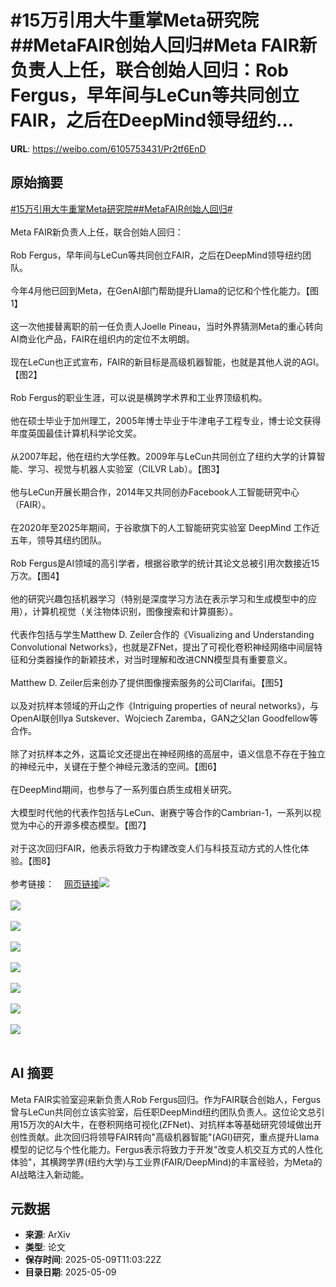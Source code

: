 # #15万引用大牛重掌Meta研究院##MetaFAIR创始人回归#Meta FAIR新负责人上任，联合创始人回归：Rob Fergus，早年间与LeCun等共同创立FAIR，之后在DeepMind领导纽约...

**URL**: https://weibo.com/6105753431/Pr2tf6EnD

## 原始摘要

<a href="https://m.weibo.cn/search?containerid=231522type%3D1%26t%3D10%26q%3D%2315%E4%B8%87%E5%BC%95%E7%94%A8%E5%A4%A7%E7%89%9B%E9%87%8D%E6%8E%8CMeta%E7%A0%94%E7%A9%B6%E9%99%A2%23&amp;extparam=%2315%E4%B8%87%E5%BC%95%E7%94%A8%E5%A4%A7%E7%89%9B%E9%87%8D%E6%8E%8CMeta%E7%A0%94%E7%A9%B6%E9%99%A2%23" data-hide=""><span class="surl-text">#15万引用大牛重掌Meta研究院#</span></a><a href="https://m.weibo.cn/search?containerid=231522type%3D1%26t%3D10%26q%3D%23MetaFAIR%E5%88%9B%E5%A7%8B%E4%BA%BA%E5%9B%9E%E5%BD%92%23&amp;extparam=%23MetaFAIR%E5%88%9B%E5%A7%8B%E4%BA%BA%E5%9B%9E%E5%BD%92%23" data-hide=""><span class="surl-text">#MetaFAIR创始人回归#</span></a><br><br>Meta FAIR新负责人上任，联合创始人回归：<br><br>Rob Fergus，早年间与LeCun等共同创立FAIR，之后在DeepMind领导纽约团队。<br><br>今年4月他已回到Meta，在GenAI部门帮助提升Llama的记忆和个性化能力。【图1】<br><br>这一次他接替离职的前一任负责人Joelle Pineau，当时外界猜测Meta的重心转向AI商业化产品，FAIR在组织内的定位不太明朗。<br><br>现在LeCun也正式宣布，FAIR的新目标是高级机器智能，也就是其他人说的AGI。【图2】<br><br>Rob Fergus的职业生涯，可以说是横跨学术界和工业界顶级机构。<br><br>他在硕士毕业于加州理工，2005年博士毕业于牛津电子工程专业，博士论文获得年度英国最佳计算机科学论文奖。<br><br>从2007年起，他在纽约大学任教。2009年与LeCun共同创立了纽约大学的计算智能、学习、视觉与机器人实验室（CILVR Lab）。【图3】<br><br>他与LeCun开展长期合作，2014年又共同创办Facebook人工智能研究中心（FAIR）。<br><br>在2020年至2025年期间，于谷歌旗下的人工智能研究实验室 DeepMind 工作近五年，领导其纽约团队。<br><br>Rob Fergus是AI领域的高引学者，根据谷歌学的统计其论文总被引用次数接近15万次。【图4】<br><br>他的研究兴趣包括机器学习（特别是深度学习方法在表示学习和生成模型中的应用），计算机视觉（关注物体识别，图像搜索和计算摄影）。<br><br>代表作包括与学生Matthew D. Zeiler合作的《Visualizing and Understanding Convolutional Networks》，也就是ZFNet，提出了可视化卷积神经网络中间层特征和分类器操作的新颖技术，对当时理解和改进CNN模型具有重要意义。<br><br>Matthew D. Zeiler后来创办了提供图像搜索服务的公司Clarifai。【图5】<br><br>以及对抗样本领域的开山之作《Intriguing properties of neural networks》，与OpenAI联创Ilya Sutskever、Wojciech Zaremba，GAN之父Ian Goodfellow等合作。<br><br>除了对抗样本之外，这篇论文还提出在神经网络的高层中，语义信息不存在于独立的神经元中，关键在于整个神经元激活的空间。【图6】<br><br>在DeepMind期间，也参与了一系列蛋白质生成相关研究。<br><br>大模型时代他的代表作包括与LeCun、谢赛宁等合作的Cambrian-1，一系列以视觉为中心的开源多模态模型。【图7】<br><br>对于这次回归FAIR，他表示将致力于构建改变人们与科技互动方式的人性化体验。【图8】<br><br>参考链接：<a href="https://weibo.cn/sinaurl?u=https%3A%2F%2Fwww.linkedin.com%2Fposts%2Frob-fergus-057808364_excited-to-share-the-news-that-im-taking-activity-7326262041453707483-f_O9%2F" data-hide=""><span class="url-icon"><img style="width: 1rem;height: 1rem" src="https://h5.sinaimg.cn/upload/2015/09/25/3/timeline_card_small_web_default.png" referrerpolicy="no-referrer"></span><span class="surl-text">网页链接</span></a><img style="" src="https://tvax2.sinaimg.cn/large/006Fd7o3gy1i19cxvmzn0j30zk0chdmt.jpg" referrerpolicy="no-referrer"><br><br><img style="" src="https://tvax1.sinaimg.cn/large/006Fd7o3gy1i19cxw3fmcj30zk0don2t.jpg" referrerpolicy="no-referrer"><br><br><img style="" src="https://tvax4.sinaimg.cn/large/006Fd7o3gy1i19cxvpjw6j30k00u618e.jpg" referrerpolicy="no-referrer"><br><br><img style="" src="https://tvax4.sinaimg.cn/large/006Fd7o3gy1i19cxwbeobj30zk0eejxi.jpg" referrerpolicy="no-referrer"><br><br><img style="" src="https://tvax2.sinaimg.cn/large/006Fd7o3gy1i19cxv9ejkj30zk0bstay.jpg" referrerpolicy="no-referrer"><br><br><img style="" src="https://tvax4.sinaimg.cn/large/006Fd7o3gy1i19cxwivslj30zk0fs0vv.jpg" referrerpolicy="no-referrer"><br><br><img style="" src="https://tvax1.sinaimg.cn/large/006Fd7o3gy1i19cxwi18rj30zk0fetca.jpg" referrerpolicy="no-referrer"><br><br><img style="" src="https://tvax3.sinaimg.cn/large/006Fd7o3gy1i19cxx82h6j30zk0ef0yy.jpg" referrerpolicy="no-referrer"><br><br>

## AI 摘要

Meta FAIR实验室迎来新负责人Rob Fergus回归。作为FAIR联合创始人，Fergus曾与LeCun共同创立该实验室，后任职DeepMind纽约团队负责人。这位论文总引用15万次的AI大牛，在卷积网络可视化(ZFNet)、对抗样本等基础研究领域做出开创性贡献。此次回归将领导FAIR转向"高级机器智能"(AGI)研究，重点提升Llama模型的记忆与个性化能力。Fergus表示将致力于开发"改变人机交互方式的人性化体验"，其横跨学界(纽约大学)与工业界(FAIR/DeepMind)的丰富经验，为Meta的AI战略注入新动能。

## 元数据

- **来源**: ArXiv
- **类型**: 论文
- **保存时间**: 2025-05-09T11:03:22Z
- **目录日期**: 2025-05-09
